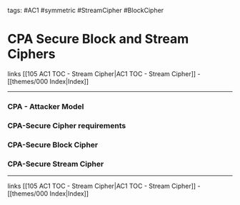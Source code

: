 tags: #AC1 #symmetric #StreamCipher #BlockCipher

# CPA Secure Block and Stream Ciphers

links [[105 AC1 TOC - Stream Cipher|AC1 TOC - Stream Cipher]] - [[themes/000 Index|Index]]

---
### CPA - Attacker Model

### CPA-Secure Cipher requirements

### CPA-Secure Block Cipher

### CPA-Secure Stream Cipher

---
links [[105 AC1 TOC - Stream Cipher|AC1 TOC - Stream Cipher]] - [[themes/000 Index|Index]]
